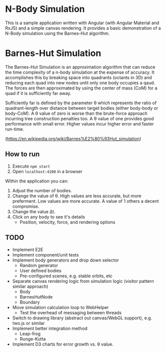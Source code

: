 # N-Body Simulation

This is a sample application written with Angular (with Angular Material and RxJS) and a simple canvas rendering.  It provides a basic demonstration of a N-Body simulation using the Barnes-Hut algorithm.

# Barnes-Hut Simulation

The Barnes-Hut Simulation is an approximation algorithm that can reduce the time complexity of a n-body simulation at
the expense of accuracy.  It accomplishes this by breaking space into quadrants (octants in 3D) and reducing each quad into new nodes until only one body occupies a qaud. The forces are then approximated by using the center of mass (CoM) for a quad if it is sufficiently far away.

Sufficiently far is defined by the parameter &theta; which represents the ratio of quadrant-length over distance between target bodies (either body-body or body-CoM).  A &theta; value of zero is worse than the brute-force approach incurring tree
construction penalties too.  A &theta; value of one provides good performance with small error.  Higher values incur higher error and faster run-time.

(https://en.wikipedia.org/wiki/Barnes%E2%80%93Hut_simulation)

## How to run

1. Execute `npm start`
2. Open `localhost:4200` in a browser

Within the application you can:

1. Adjust the number of bodies.
2. Change the value of &theta;.  High values are less accurate, but more preferment.  Low values are more accurate.  A
   value of 1 others a decent compromise.
3. Change the value &Delta;t.
4. Click on any body to see it's details
    - Position, velocity, force, and rendering options

## TODO

- Implement E2E
- Implement component/unit tests
- Implement body generators and drop down selector
  - Random generator
  - User defined bodies
  - Pre-configured scenes, e.g. stable orbits, etc
- Separate canvas rendering logic from simulation logic (visitor pattern similar approach)
  - Body
  - BarnesHutNode
  - Boundary
- Move simulation calculation loop to WebHelper
  - Test the overhead of messaging between threads
- Switch to drawing library (abstract out canvas/WebGL support), e.g. two.js or similar
- Implement better integration method
  - Leap-frog
  - Runge-Kutta
- Implement D3 charts for error growth vs. &theta; value.
